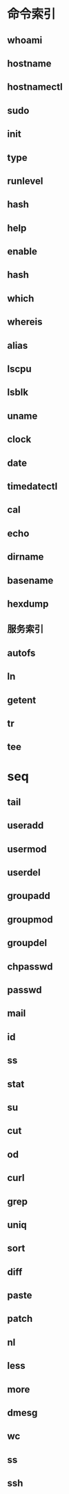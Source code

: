 # 命令索引

## whoami

## hostname

## hostnamectl

## sudo

## init

## type

## runlevel

## hash

## help

## enable

## hash

## which

## whereis

## alias

## lscpu

## lsblk

## uname

## clock

## date

## timedatectl

## cal

## echo

## dirname

## basename

## hexdump

## 服务索引

## autofs

## ln

## getent

## tr

## tee

# seq

## tail

## useradd

## usermod

## userdel

## groupadd

## groupmod

## groupdel

## chpasswd

## passwd

## mail

## id

## ss

## stat

## su

## cut

## od

## curl

## grep

## uniq

## sort

## diff

## paste

## patch

## nl

## less

## more

## dmesg

## wc

## ss

## ssh
